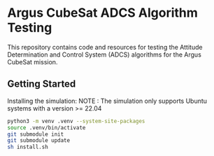 # Argus CubeSat ADCS Algorithm Testing

This repository contains code and resources for testing the Attitude Determination and Control System (ADCS) algorithms for the Argus CubeSat mission.

## Getting Started

Installing the simulation:
NOTE : The simulation only supports Ubuntu systems with a version >= 22.04
```bash
python3 -m venv .venv --system-site-packages
source .venv/bin/activate
git submodule init
git submodule update
sh install.sh
```

